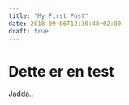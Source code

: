 ```yaml
---
title: "My First Post"
date: 2018-09-06T12:30:48+02:00
draft: true
---
```


# Dette er en test

Jadda..
